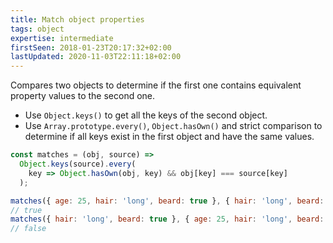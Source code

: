 ```yaml
---
title: Match object properties
tags: object
expertise: intermediate
firstSeen: 2018-01-23T20:17:32+02:00
lastUpdated: 2020-11-03T22:11:18+02:00
---
```


Compares two objects to determine if the first one contains equivalent property values to the second one.

- Use `Object.keys()` to get all the keys of the second object.
- Use `Array.prototype.every()`, `Object.hasOwn()` and strict comparison to determine if all keys exist in the first object and have the same values.

```js
const matches = (obj, source) =>
  Object.keys(source).every(
    key => Object.hasOwn(obj, key) && obj[key] === source[key]
  );
```

```js
matches({ age: 25, hair: 'long', beard: true }, { hair: 'long', beard: true });
// true
matches({ hair: 'long', beard: true }, { age: 25, hair: 'long', beard: true });
// false
```
